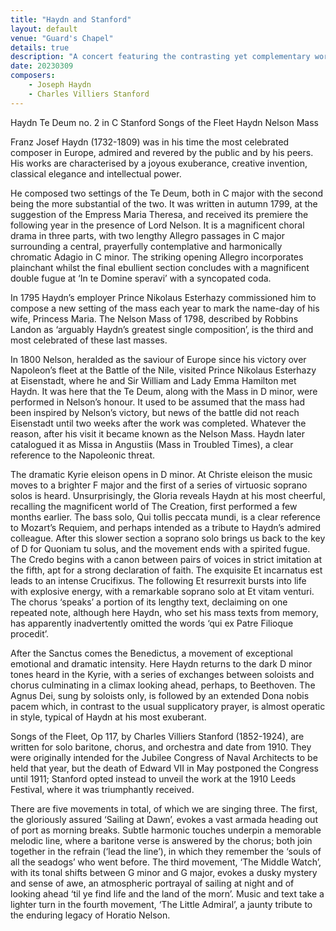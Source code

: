 ```yaml
---
title: "Haydn and Stanford"
layout: default
venue: "Guard's Chapel"
details: true
description: "A concert featuring the contrasting yet complementary works of Joseph Haydn and Charles Villiers Stanford."
date: 20230309
composers:
    - Joseph Haydn
    - Charles Villiers Stanford
---
```


Haydn         Te Deum no. 2 in C
Stanford    Songs of the Fleet
Haydn        Nelson Mass


Franz Josef Haydn (1732-1809) was in his time the most celebrated composer in Europe, admired and revered by the public and by his peers. His works are characterised by a joyous exuberance, creative invention, classical elegance and intellectual power.

He composed two settings of the Te Deum, both in C major with the second being the more substantial of the two.  It was written in autumn 1799, at the suggestion of the Empress Maria Theresa, and received its premiere the following year in the presence of Lord Nelson.  It is a magnificent choral drama in three parts, with two lengthy Allegro passages in C major surrounding a central, prayerfully contemplative and harmonically chromatic Adagio in C minor.  The striking opening Allegro incorporates plainchant whilst the final ebullient section concludes with a magnificent double fugue at ‘In te Domine speravi’ with a syncopated coda.

In 1795 Haydn’s employer Prince Nikolaus Esterhazy commissioned him to compose a new setting of the mass each year to mark the name-day of his wife, Princess Maria. The Nelson Mass of 1798, described by Robbins Landon as ‘arguably Haydn’s greatest single composition’, is the third and most celebrated of these last masses.

In 1800 Nelson, heralded as the saviour of Europe since his victory over Napoleon’s fleet at the Battle of the Nile, visited Prince Nikolaus Esterhazy at Eisenstadt, where he and Sir William and Lady Emma Hamilton met Haydn. It was here that the Te Deum, along with the Mass in D minor, were performed in Nelson’s honour.  It used to be assumed that the mass had been inspired by Nelson’s victory, but news of the battle did not reach Eisenstadt until two weeks after the work was completed. Whatever the reason, after his visit it became known as the Nelson Mass. Haydn later catalogued it as Missa in Angustiis (Mass in Troubled Times), a clear reference to the Napoleonic threat.

The dramatic Kyrie eleison opens in D minor. At Christe eleison the music moves to a brighter F major and the first of a series of virtuosic soprano solos is heard. Unsurprisingly, the Gloria reveals Haydn at his most cheerful, recalling the magnificent world of The Creation, first performed a few months earlier. The bass solo, Qui tollis peccata mundi, is a clear reference to Mozart’s Requiem, and perhaps intended as a tribute to Haydn’s admired colleague. After this slower section a soprano solo brings us back to the key of D for Quoniam tu solus, and the movement ends with a spirited fugue.  The Credo begins with a canon between pairs of voices in strict imitation at the fifth, apt for a strong declaration of faith.  The exquisite Et incarnatus est leads to an intense Crucifixus. The following Et resurrexit bursts into life with explosive energy, with a remarkable soprano solo at Et vitam venturi.  The chorus ‘speaks’ a portion of its lengthy text, declaiming on one repeated note, although here Haydn, who set his mass texts from memory, has apparently inadvertently omitted the words ‘qui ex Patre Filioque procedit’.

After the Sanctus comes the Benedictus, a movement of exceptional emotional and dramatic intensity. Here Haydn returns to the dark D minor tones heard in the Kyrie, with a series of exchanges between soloists and chorus culminating in a climax looking ahead, perhaps, to Beethoven. The Agnus Dei, sung by soloists only, is followed by an extended Dona nobis pacem which, in contrast to the usual supplicatory prayer, is almost operatic in style, typical of Haydn at his most exuberant.

Songs of the Fleet, Op 117, by Charles Villiers Stanford (1852-1924), are written for solo baritone, chorus, and orchestra and date from 1910.  They were originally intended for the Jubilee Congress of Naval Architects to be held that year, but the death of Edward VII in May postponed the Congress until 1911; Stanford opted instead to unveil the work at the 1910 Leeds Festival, where it was triumphantly received.

There are five movements in total, of which we are singing three.  The first, the gloriously assured ‘Sailing at Dawn’, evokes a vast armada heading out of port as morning breaks.  Subtle harmonic touches underpin a memorable melodic line, where a baritone verse is answered by the chorus; both join together in the refrain (‘lead the line’), in which they remember the ‘souls of all the seadogs’ who went before.  The third movement, ‘The Middle Watch’, with its tonal shifts between G minor and G major, evokes a dusky mystery and sense of awe, an atmospheric portrayal of sailing at night and of looking ahead ‘til ye find life and the land of the morn’.  Music and text take a lighter turn in the fourth movement, ‘The Little Admiral’, a jaunty tribute to the enduring legacy of Horatio Nelson.

